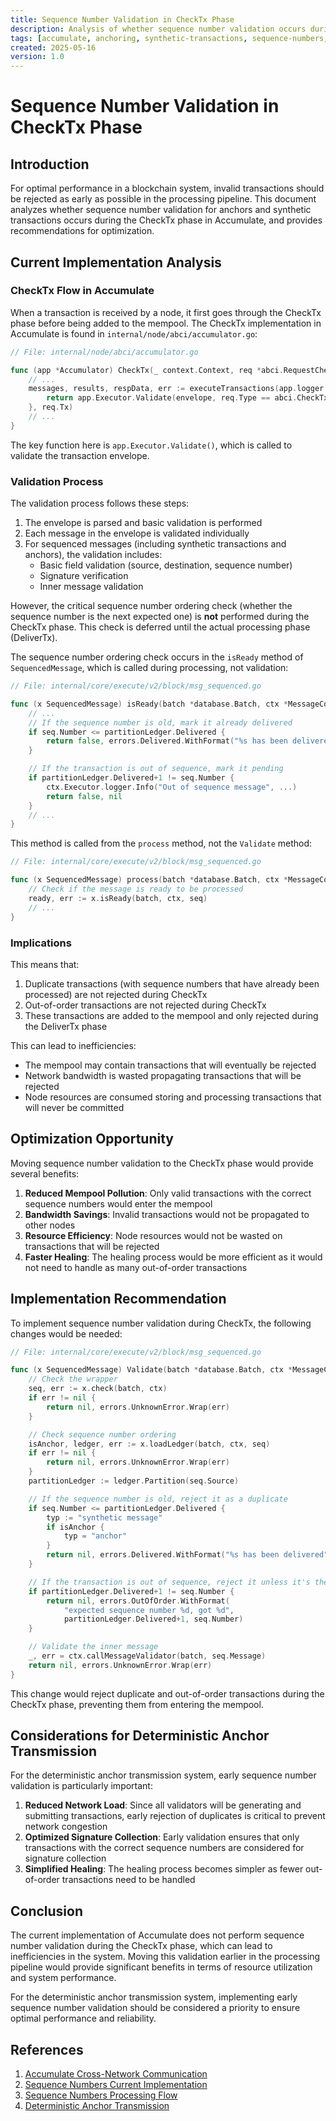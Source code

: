 ```yaml
---
title: Sequence Number Validation in CheckTx Phase
description: Analysis of whether sequence number validation occurs during the CheckTx phase and recommendations for optimization
tags: [accumulate, anchoring, synthetic-transactions, sequence-numbers, checktx, optimization]
created: 2025-05-16
version: 1.0
---
```


# Sequence Number Validation in CheckTx Phase

## Introduction

For optimal performance in a blockchain system, invalid transactions should be rejected as early as possible in the processing pipeline. This document analyzes whether sequence number validation for anchors and synthetic transactions occurs during the CheckTx phase in Accumulate, and provides recommendations for optimization.

## Current Implementation Analysis

### CheckTx Flow in Accumulate

When a transaction is received by a node, it first goes through the CheckTx phase before being added to the mempool. The CheckTx implementation in Accumulate is found in `internal/node/abci/accumulator.go`:

```go
// File: internal/node/abci/accumulator.go

func (app *Accumulator) CheckTx(_ context.Context, req *abci.RequestCheckTx) (rct *abci.ResponseCheckTx, err error) {
    // ...
    messages, results, respData, err := executeTransactions(app.logger.With("operation", "CheckTx"), func(envelope *messaging.Envelope) ([]*protocol.TransactionStatus, error) {
        return app.Executor.Validate(envelope, req.Type == abci.CheckTxType_Recheck)
    }, req.Tx)
    // ...
}
```

The key function here is `app.Executor.Validate()`, which is called to validate the transaction envelope.

### Validation Process

The validation process follows these steps:

1. The envelope is parsed and basic validation is performed
2. Each message in the envelope is validated individually
3. For sequenced messages (including synthetic transactions and anchors), the validation includes:
   - Basic field validation (source, destination, sequence number)
   - Signature verification
   - Inner message validation

However, the critical sequence number ordering check (whether the sequence number is the next expected one) is **not** performed during the CheckTx phase. This check is deferred until the actual processing phase (DeliverTx).

The sequence number ordering check occurs in the `isReady` method of `SequencedMessage`, which is called during processing, not validation:

```go
// File: internal/core/execute/v2/block/msg_sequenced.go

func (x SequencedMessage) isReady(batch *database.Batch, ctx *MessageContext, seq *messaging.SequencedMessage) (bool, error) {
    // ...
    // If the sequence number is old, mark it already delivered
    if seq.Number <= partitionLedger.Delivered {
        return false, errors.Delivered.WithFormat("%s has been delivered", typ)
    }

    // If the transaction is out of sequence, mark it pending
    if partitionLedger.Delivered+1 != seq.Number {
        ctx.Executor.logger.Info("Out of sequence message", ...)
        return false, nil
    }
    // ...
}
```

This method is called from the `process` method, not the `Validate` method:

```go
// File: internal/core/execute/v2/block/msg_sequenced.go

func (x SequencedMessage) process(batch *database.Batch, ctx *MessageContext, seq *messaging.SequencedMessage) (bool, error) {
    // Check if the message is ready to be processed
    ready, err := x.isReady(batch, ctx, seq)
    // ...
}
```

### Implications

This means that:

1. Duplicate transactions (with sequence numbers that have already been processed) are not rejected during CheckTx
2. Out-of-order transactions are not rejected during CheckTx
3. These transactions are added to the mempool and only rejected during the DeliverTx phase

This can lead to inefficiencies:
- The mempool may contain transactions that will eventually be rejected
- Network bandwidth is wasted propagating transactions that will be rejected
- Node resources are consumed storing and processing transactions that will never be committed

## Optimization Opportunity

Moving sequence number validation to the CheckTx phase would provide several benefits:

1. **Reduced Mempool Pollution**: Only valid transactions with the correct sequence numbers would enter the mempool
2. **Bandwidth Savings**: Invalid transactions would not be propagated to other nodes
3. **Resource Efficiency**: Node resources would not be wasted on transactions that will be rejected
4. **Faster Healing**: The healing process would be more efficient as it would not need to handle as many out-of-order transactions

## Implementation Recommendation

To implement sequence number validation during CheckTx, the following changes would be needed:

```go
// File: internal/core/execute/v2/block/msg_sequenced.go

func (x SequencedMessage) Validate(batch *database.Batch, ctx *MessageContext) (*protocol.TransactionStatus, error) {
    // Check the wrapper
    seq, err := x.check(batch, ctx)
    if err != nil {
        return nil, errors.UnknownError.Wrap(err)
    }

    // Check sequence number ordering
    isAnchor, ledger, err := x.loadLedger(batch, ctx, seq)
    if err != nil {
        return nil, errors.UnknownError.Wrap(err)
    }
    partitionLedger := ledger.Partition(seq.Source)

    // If the sequence number is old, reject it as a duplicate
    if seq.Number <= partitionLedger.Delivered {
        typ := "synthetic message"
        if isAnchor {
            typ = "anchor"
        }
        return nil, errors.Delivered.WithFormat("%s has been delivered", typ)
    }

    // If the transaction is out of sequence, reject it unless it's the next expected one
    if partitionLedger.Delivered+1 != seq.Number {
        return nil, errors.OutOfOrder.WithFormat(
            "expected sequence number %d, got %d", 
            partitionLedger.Delivered+1, seq.Number)
    }

    // Validate the inner message
    _, err = ctx.callMessageValidator(batch, seq.Message)
    return nil, errors.UnknownError.Wrap(err)
}
```

This change would reject duplicate and out-of-order transactions during the CheckTx phase, preventing them from entering the mempool.

## Considerations for Deterministic Anchor Transmission

For the deterministic anchor transmission system, early sequence number validation is particularly important:

1. **Reduced Network Load**: Since all validators will be generating and submitting transactions, early rejection of duplicates is critical to prevent network congestion
2. **Optimized Signature Collection**: Early validation ensures that only transactions with the correct sequence numbers are considered for signature collection
3. **Simplified Healing**: The healing process becomes simpler as fewer out-of-order transactions need to be handled

## Conclusion

The current implementation of Accumulate does not perform sequence number validation during the CheckTx phase, which can lead to inefficiencies in the system. Moving this validation earlier in the processing pipeline would provide significant benefits in terms of resource utilization and system performance.

For the deterministic anchor transmission system, implementing early sequence number validation should be considered a priority to ensure optimal performance and reliability.

## References

1. [Accumulate Cross-Network Communication](../implementation/02_cross_network_communication.md)
2. [Sequence Numbers Current Implementation](16_sequence_numbers_current_implementation.md)
3. [Sequence Numbers Processing Flow](17_sequence_numbers_processing_flow.md)
4. [Deterministic Anchor Transmission](12_deterministic_anchor_transmission.md)
